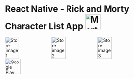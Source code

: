 # React Native - Rick and Morty Character List App <image src='/assets/just-morty.png' alt="Morty" height="50px" />




<div style="display:flex;">
<image src='/assets/1-store-phone.png' alt="Store image 1" width="30%" />
<image src='/assets/2-store-phone.png' alt="Store image 2" width="30%" />
<image src='/assets/3-store-phone.png' alt="Store image 3" width="30%"  />

</div>


<a target="_blank" href="https://play.google.com/store/apps/details?id=com.bymustfa.rickandmortycharacters"> 
    <image src='/assets/google-play-badge.png' alt="Google Play Store" height="50px" />
</a>
